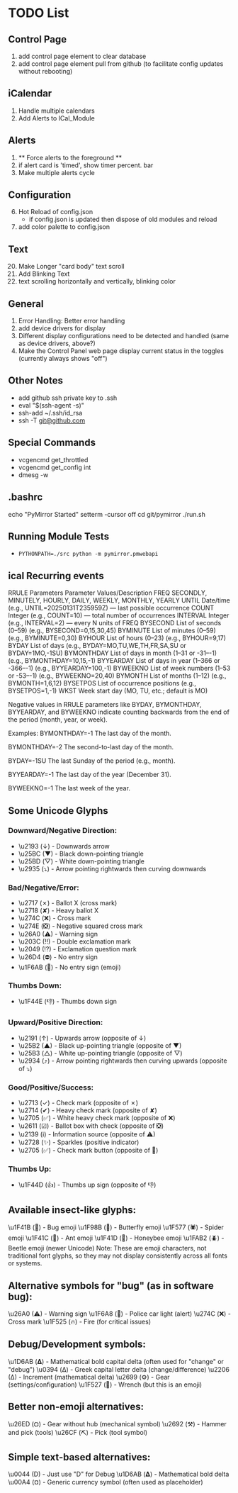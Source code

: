# TODO List

## Control Page

1. add control page element to clear database
1. add control page element pull from github (to facilitate config updates without rebooting)

## iCalendar

1. Handle multiple calendars
1. Add Alerts to ICal_Module

## Alerts

1. ** Force alerts to the foreground **
8. if alert card is 'timed', show timer percent. bar
22. Make multiple alerts cycle


## Configuration

6. Hot Reload of config.json
    - if config.json is updated then dispose of old modules and reload
19. add color palette to config.json

## Text

20. Make Longer "card body" text scroll
21. Add Blinking Text
26. text scrolling horizontally and vertically, blinking color

## General

1. Error Handling: Better error handling
17. add device drivers for display
25. Different display configurations need to be detected and handled (same as device drivers, above?)
31. Make the Control Panel web page display current status in the toggles (currently always shows "off")

## Other Notes

- add github ssh private key to .ssh
- eval "$(ssh-agent -s)"
- ssh-add ~/.ssh/id_rsa
- ssh -T git@github.com

## Special Commands
- vcgencmd get_throttled
- vcgencmd get_config int
- dmesg -w

## .bashrc
echo "PyMirror Started"
setterm -cursor off 
cd git/pymirror
./run.sh

## Running Module Tests

- `PYTHONPATH=./src python -m pymirror.pmwebapi`

## ical Recurring events

RRULE Parameters
Parameter	Values/Description
FREQ	SECONDLY, MINUTELY, HOURLY, DAILY, WEEKLY, MONTHLY, YEARLY
UNTIL	Date/time (e.g., UNTIL=20250131T235959Z) — last possible occurrence
COUNT	Integer (e.g., COUNT=10) — total number of occurrences
INTERVAL	Integer (e.g., INTERVAL=2) — every N units of FREQ
BYSECOND	List of seconds (0–59) (e.g., BYSECOND=0,15,30,45)
BYMINUTE	List of minutes (0–59) (e.g., BYMINUTE=0,30)
BYHOUR	List of hours (0–23) (e.g., BYHOUR=9,17)
BYDAY	List of days (e.g., BYDAY=MO,TU,WE,TH,FR,SA,SU or BYDAY=1MO,-1SU)
BYMONTHDAY	List of days in month (1–31 or -31–-1) (e.g., BYMONTHDAY=10,15,-1)
BYYEARDAY	List of days in year (1–366 or -366–-1) (e.g., BYYEARDAY=100,-1)
BYWEEKNO	List of week numbers (1–53 or -53–-1) (e.g., BYWEEKNO=20,40)
BYMONTH	List of months (1–12) (e.g., BYMONTH=1,6,12)
BYSETPOS	List of occurrence positions (e.g., BYSETPOS=1,-1)
WKST	Week start day (MO, TU, etc.; default is MO)

Negative values in RRULE parameters like BYDAY, BYMONTHDAY, BYYEARDAY, and BYWEEKNO indicate counting backwards from the end of the period (month, year, or week).

Examples:
BYMONTHDAY=-1
The last day of the month.

BYMONTHDAY=-2
The second-to-last day of the month.

BYDAY=-1SU
The last Sunday of the period (e.g., month).

BYYEARDAY=-1
The last day of the year (December 31).

BYWEEKNO=-1
The last week of the year.


## Some Unicode Glyphs

### Downward/Negative Direction:

- \u2193 (↓) - Downwards arrow
- \u25BC (▼) - Black down-pointing triangle
- \u25BD (▽) - White down-pointing triangle
- \u2935 (⤵) - Arrow pointing rightwards then curving downwards

### Bad/Negative/Error:

- \u2717 (✗) - Ballot X (cross mark)
- \u2718 (✘) - Heavy ballot X
- \u274C (❌) - Cross mark
- \u274E (❎) - Negative squared cross mark
- \u26A0 (⚠) - Warning sign
- \u203C (‼) - Double exclamation mark
- \u2049 (⁉) - Exclamation question mark
- \u26D4 (⛔) - No entry sign
- \u1F6AB (🚫) - No entry sign (emoji)

### Thumbs Down:

- \u1F44E (👎) - Thumbs down sign

### Upward/Positive Direction:

- \u2191 (↑) - Upwards arrow (opposite of ↓)
- \u25B2 (▲) - Black up-pointing triangle (opposite of ▼)
- \u25B3 (△) - White up-pointing triangle (opposite of ▽)
- \u2934 (⤴) - Arrow pointing rightwards then curving upwards (opposite of ⤵)

### Good/Positive/Success:

- \u2713 (✓) - Check mark (opposite of ✗)
- \u2714 (✔) - Heavy check mark (opposite of ✘)
- \u2705 (✅) - White heavy check mark (opposite of ❌)
- \u2611 (☑) - Ballot box with check (opposite of ❎)
- \u2139 (ℹ) - Information source (opposite of ⚠)
- \u2728 (✨) - Sparkles (positive indicator)
- \u2705 (✅) - Check mark button (opposite of 🚫)

### Thumbs Up:

- \u1F44D (👍) - Thumbs up sign (opposite of 👎)

## Available insect-like glyphs:

\u1F41B (🐛) - Bug emoji
\u1F98B (🦋) - Butterfly emoji
\u1F577 (🕷) - Spider emoji
\u1F41C (🐜) - Ant emoji
\u1F41D (🐝) - Honeybee emoji
\u1FAB2 (🪲) - Beetle emoji (newer Unicode)
Note: These are emoji characters, not traditional font glyphs, so they may not display consistently across all fonts or systems.

## Alternative symbols for "bug" (as in software bug):

\u26A0 (⚠) - Warning sign
\u1F6A8 (🚨) - Police car light (alert)
\u274C (❌) - Cross mark
\u1F525 (🔥) - Fire (for critical issues)

## Debug/Development symbols:

\u1D6AB (𝚫) - Mathematical bold capital delta (often used for "change" or "debug")
\u0394 (Δ) - Greek capital letter delta (change/difference)
\u2206 (∆) - Increment (mathematical delta)
\u2699 (⚙) - Gear (settings/configuration)
\u1F527 (🔧) - Wrench (but this is an emoji)

## Better non-emoji alternatives:

\u26ED (⛭) - Gear without hub (mechanical symbol)
\u2692 (⚒) - Hammer and pick (tools)
\u26CF (⛏) - Pick (tool symbol)

## Simple text-based alternatives:

\u0044 (D) - Just use "D" for Debug
\u1D6AB (𝚫) - Mathematical bold delta
\u00A4 (¤) - Generic currency symbol (often used as placeholder)

